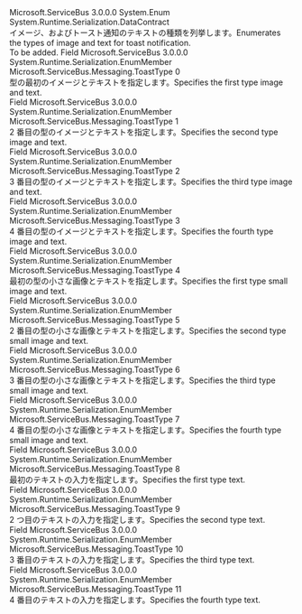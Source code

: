 <Type Name="ToastType" FullName="Microsoft.ServiceBus.Messaging.ToastType">
  <TypeSignature Language="C#" Value="public enum ToastType" />
  <TypeSignature Language="ILAsm" Value=".class public auto ansi sealed ToastType extends System.Enum" />
  <TypeSignature Language="DocId" Value="T:Microsoft.ServiceBus.Messaging.ToastType" />
  <TypeSignature Language="VB.NET" Value="Public Enum ToastType" />
  <TypeSignature Language="F#" Value="type ToastType = " />
  <AssemblyInfo>
    <AssemblyName>Microsoft.ServiceBus</AssemblyName>
    <AssemblyVersion>3.0.0.0</AssemblyVersion>
  </AssemblyInfo>
  <Base>
    <BaseTypeName>System.Enum</BaseTypeName>
  </Base>
  <Attributes>
    <Attribute>
      <AttributeName>System.Runtime.Serialization.DataContract</AttributeName>
    </Attribute>
  </Attributes>
  <Docs>
    <summary><span data-ttu-id="a970e-101">イメージ、およびトースト通知のテキストの種類を列挙します。</span><span class="sxs-lookup"><span data-stu-id="a970e-101">Enumerates the types of image and text for toast notification.</span></span></summary>
    <remarks>To be added.</remarks>
  </Docs>
  <Members>
    <Member MemberName="ToastImageAndText01">
      <MemberSignature Language="C#" Value="ToastImageAndText01" />
      <MemberSignature Language="ILAsm" Value=".field public static literal valuetype Microsoft.ServiceBus.Messaging.ToastType ToastImageAndText01 = int32(0)" />
      <MemberSignature Language="DocId" Value="F:Microsoft.ServiceBus.Messaging.ToastType.ToastImageAndText01" />
      <MemberSignature Language="VB.NET" Value="ToastImageAndText01" />
      <MemberSignature Language="F#" Value="ToastImageAndText01 = 0" Usage="Microsoft.ServiceBus.Messaging.ToastType.ToastImageAndText01" />
      <MemberType>Field</MemberType>
      <AssemblyInfo>
        <AssemblyName>Microsoft.ServiceBus</AssemblyName>
        <AssemblyVersion>3.0.0.0</AssemblyVersion>
      </AssemblyInfo>
      <Attributes>
        <Attribute>
          <AttributeName>System.Runtime.Serialization.EnumMember</AttributeName>
        </Attribute>
      </Attributes>
      <ReturnValue>
        <ReturnType>Microsoft.ServiceBus.Messaging.ToastType</ReturnType>
      </ReturnValue>
      <MemberValue>0</MemberValue>
      <Docs>
        <summary><span data-ttu-id="a970e-102">型の最初のイメージとテキストを指定します。</span><span class="sxs-lookup"><span data-stu-id="a970e-102">Specifies the first type image and text.</span></span></summary>
      </Docs>
    </Member>
    <Member MemberName="ToastImageAndText02">
      <MemberSignature Language="C#" Value="ToastImageAndText02" />
      <MemberSignature Language="ILAsm" Value=".field public static literal valuetype Microsoft.ServiceBus.Messaging.ToastType ToastImageAndText02 = int32(1)" />
      <MemberSignature Language="DocId" Value="F:Microsoft.ServiceBus.Messaging.ToastType.ToastImageAndText02" />
      <MemberSignature Language="VB.NET" Value="ToastImageAndText02" />
      <MemberSignature Language="F#" Value="ToastImageAndText02 = 1" Usage="Microsoft.ServiceBus.Messaging.ToastType.ToastImageAndText02" />
      <MemberType>Field</MemberType>
      <AssemblyInfo>
        <AssemblyName>Microsoft.ServiceBus</AssemblyName>
        <AssemblyVersion>3.0.0.0</AssemblyVersion>
      </AssemblyInfo>
      <Attributes>
        <Attribute>
          <AttributeName>System.Runtime.Serialization.EnumMember</AttributeName>
        </Attribute>
      </Attributes>
      <ReturnValue>
        <ReturnType>Microsoft.ServiceBus.Messaging.ToastType</ReturnType>
      </ReturnValue>
      <MemberValue>1</MemberValue>
      <Docs>
        <summary><span data-ttu-id="a970e-103">2 番目の型のイメージとテキストを指定します。</span><span class="sxs-lookup"><span data-stu-id="a970e-103">Specifies the second type image and text.</span></span></summary>
      </Docs>
    </Member>
    <Member MemberName="ToastImageAndText03">
      <MemberSignature Language="C#" Value="ToastImageAndText03" />
      <MemberSignature Language="ILAsm" Value=".field public static literal valuetype Microsoft.ServiceBus.Messaging.ToastType ToastImageAndText03 = int32(2)" />
      <MemberSignature Language="DocId" Value="F:Microsoft.ServiceBus.Messaging.ToastType.ToastImageAndText03" />
      <MemberSignature Language="VB.NET" Value="ToastImageAndText03" />
      <MemberSignature Language="F#" Value="ToastImageAndText03 = 2" Usage="Microsoft.ServiceBus.Messaging.ToastType.ToastImageAndText03" />
      <MemberType>Field</MemberType>
      <AssemblyInfo>
        <AssemblyName>Microsoft.ServiceBus</AssemblyName>
        <AssemblyVersion>3.0.0.0</AssemblyVersion>
      </AssemblyInfo>
      <Attributes>
        <Attribute>
          <AttributeName>System.Runtime.Serialization.EnumMember</AttributeName>
        </Attribute>
      </Attributes>
      <ReturnValue>
        <ReturnType>Microsoft.ServiceBus.Messaging.ToastType</ReturnType>
      </ReturnValue>
      <MemberValue>2</MemberValue>
      <Docs>
        <summary><span data-ttu-id="a970e-104">3 番目の型のイメージとテキストを指定します。</span><span class="sxs-lookup"><span data-stu-id="a970e-104">Specifies the third type image and text.</span></span></summary>
      </Docs>
    </Member>
    <Member MemberName="ToastImageAndText04">
      <MemberSignature Language="C#" Value="ToastImageAndText04" />
      <MemberSignature Language="ILAsm" Value=".field public static literal valuetype Microsoft.ServiceBus.Messaging.ToastType ToastImageAndText04 = int32(3)" />
      <MemberSignature Language="DocId" Value="F:Microsoft.ServiceBus.Messaging.ToastType.ToastImageAndText04" />
      <MemberSignature Language="VB.NET" Value="ToastImageAndText04" />
      <MemberSignature Language="F#" Value="ToastImageAndText04 = 3" Usage="Microsoft.ServiceBus.Messaging.ToastType.ToastImageAndText04" />
      <MemberType>Field</MemberType>
      <AssemblyInfo>
        <AssemblyName>Microsoft.ServiceBus</AssemblyName>
        <AssemblyVersion>3.0.0.0</AssemblyVersion>
      </AssemblyInfo>
      <Attributes>
        <Attribute>
          <AttributeName>System.Runtime.Serialization.EnumMember</AttributeName>
        </Attribute>
      </Attributes>
      <ReturnValue>
        <ReturnType>Microsoft.ServiceBus.Messaging.ToastType</ReturnType>
      </ReturnValue>
      <MemberValue>3</MemberValue>
      <Docs>
        <summary><span data-ttu-id="a970e-105">4 番目の型のイメージとテキストを指定します。</span><span class="sxs-lookup"><span data-stu-id="a970e-105">Specifies the fourth type image and text.</span></span></summary>
      </Docs>
    </Member>
    <Member MemberName="ToastSmallImageAndText01">
      <MemberSignature Language="C#" Value="ToastSmallImageAndText01" />
      <MemberSignature Language="ILAsm" Value=".field public static literal valuetype Microsoft.ServiceBus.Messaging.ToastType ToastSmallImageAndText01 = int32(4)" />
      <MemberSignature Language="DocId" Value="F:Microsoft.ServiceBus.Messaging.ToastType.ToastSmallImageAndText01" />
      <MemberSignature Language="VB.NET" Value="ToastSmallImageAndText01" />
      <MemberSignature Language="F#" Value="ToastSmallImageAndText01 = 4" Usage="Microsoft.ServiceBus.Messaging.ToastType.ToastSmallImageAndText01" />
      <MemberType>Field</MemberType>
      <AssemblyInfo>
        <AssemblyName>Microsoft.ServiceBus</AssemblyName>
        <AssemblyVersion>3.0.0.0</AssemblyVersion>
      </AssemblyInfo>
      <Attributes>
        <Attribute>
          <AttributeName>System.Runtime.Serialization.EnumMember</AttributeName>
        </Attribute>
      </Attributes>
      <ReturnValue>
        <ReturnType>Microsoft.ServiceBus.Messaging.ToastType</ReturnType>
      </ReturnValue>
      <MemberValue>4</MemberValue>
      <Docs>
        <summary><span data-ttu-id="a970e-106">最初の型の小さな画像とテキストを指定します。</span><span class="sxs-lookup"><span data-stu-id="a970e-106">Specifies the first type small image and text.</span></span></summary>
      </Docs>
    </Member>
    <Member MemberName="ToastSmallImageAndText02">
      <MemberSignature Language="C#" Value="ToastSmallImageAndText02" />
      <MemberSignature Language="ILAsm" Value=".field public static literal valuetype Microsoft.ServiceBus.Messaging.ToastType ToastSmallImageAndText02 = int32(5)" />
      <MemberSignature Language="DocId" Value="F:Microsoft.ServiceBus.Messaging.ToastType.ToastSmallImageAndText02" />
      <MemberSignature Language="VB.NET" Value="ToastSmallImageAndText02" />
      <MemberSignature Language="F#" Value="ToastSmallImageAndText02 = 5" Usage="Microsoft.ServiceBus.Messaging.ToastType.ToastSmallImageAndText02" />
      <MemberType>Field</MemberType>
      <AssemblyInfo>
        <AssemblyName>Microsoft.ServiceBus</AssemblyName>
        <AssemblyVersion>3.0.0.0</AssemblyVersion>
      </AssemblyInfo>
      <Attributes>
        <Attribute>
          <AttributeName>System.Runtime.Serialization.EnumMember</AttributeName>
        </Attribute>
      </Attributes>
      <ReturnValue>
        <ReturnType>Microsoft.ServiceBus.Messaging.ToastType</ReturnType>
      </ReturnValue>
      <MemberValue>5</MemberValue>
      <Docs>
        <summary><span data-ttu-id="a970e-107">2 番目の型の小さな画像とテキストを指定します。</span><span class="sxs-lookup"><span data-stu-id="a970e-107">Specifies the second type small image and text.</span></span></summary>
      </Docs>
    </Member>
    <Member MemberName="ToastSmallImageAndText03">
      <MemberSignature Language="C#" Value="ToastSmallImageAndText03" />
      <MemberSignature Language="ILAsm" Value=".field public static literal valuetype Microsoft.ServiceBus.Messaging.ToastType ToastSmallImageAndText03 = int32(6)" />
      <MemberSignature Language="DocId" Value="F:Microsoft.ServiceBus.Messaging.ToastType.ToastSmallImageAndText03" />
      <MemberSignature Language="VB.NET" Value="ToastSmallImageAndText03" />
      <MemberSignature Language="F#" Value="ToastSmallImageAndText03 = 6" Usage="Microsoft.ServiceBus.Messaging.ToastType.ToastSmallImageAndText03" />
      <MemberType>Field</MemberType>
      <AssemblyInfo>
        <AssemblyName>Microsoft.ServiceBus</AssemblyName>
        <AssemblyVersion>3.0.0.0</AssemblyVersion>
      </AssemblyInfo>
      <Attributes>
        <Attribute>
          <AttributeName>System.Runtime.Serialization.EnumMember</AttributeName>
        </Attribute>
      </Attributes>
      <ReturnValue>
        <ReturnType>Microsoft.ServiceBus.Messaging.ToastType</ReturnType>
      </ReturnValue>
      <MemberValue>6</MemberValue>
      <Docs>
        <summary><span data-ttu-id="a970e-108">3 番目の型の小さな画像とテキストを指定します。</span><span class="sxs-lookup"><span data-stu-id="a970e-108">Specifies the third type small image and text.</span></span></summary>
      </Docs>
    </Member>
    <Member MemberName="ToastSmallImageAndText04">
      <MemberSignature Language="C#" Value="ToastSmallImageAndText04" />
      <MemberSignature Language="ILAsm" Value=".field public static literal valuetype Microsoft.ServiceBus.Messaging.ToastType ToastSmallImageAndText04 = int32(7)" />
      <MemberSignature Language="DocId" Value="F:Microsoft.ServiceBus.Messaging.ToastType.ToastSmallImageAndText04" />
      <MemberSignature Language="VB.NET" Value="ToastSmallImageAndText04" />
      <MemberSignature Language="F#" Value="ToastSmallImageAndText04 = 7" Usage="Microsoft.ServiceBus.Messaging.ToastType.ToastSmallImageAndText04" />
      <MemberType>Field</MemberType>
      <AssemblyInfo>
        <AssemblyName>Microsoft.ServiceBus</AssemblyName>
        <AssemblyVersion>3.0.0.0</AssemblyVersion>
      </AssemblyInfo>
      <Attributes>
        <Attribute>
          <AttributeName>System.Runtime.Serialization.EnumMember</AttributeName>
        </Attribute>
      </Attributes>
      <ReturnValue>
        <ReturnType>Microsoft.ServiceBus.Messaging.ToastType</ReturnType>
      </ReturnValue>
      <MemberValue>7</MemberValue>
      <Docs>
        <summary><span data-ttu-id="a970e-109">4 番目の型の小さな画像とテキストを指定します。</span><span class="sxs-lookup"><span data-stu-id="a970e-109">Specifies the fourth type small image and text.</span></span></summary>
      </Docs>
    </Member>
    <Member MemberName="ToastText01">
      <MemberSignature Language="C#" Value="ToastText01" />
      <MemberSignature Language="ILAsm" Value=".field public static literal valuetype Microsoft.ServiceBus.Messaging.ToastType ToastText01 = int32(8)" />
      <MemberSignature Language="DocId" Value="F:Microsoft.ServiceBus.Messaging.ToastType.ToastText01" />
      <MemberSignature Language="VB.NET" Value="ToastText01" />
      <MemberSignature Language="F#" Value="ToastText01 = 8" Usage="Microsoft.ServiceBus.Messaging.ToastType.ToastText01" />
      <MemberType>Field</MemberType>
      <AssemblyInfo>
        <AssemblyName>Microsoft.ServiceBus</AssemblyName>
        <AssemblyVersion>3.0.0.0</AssemblyVersion>
      </AssemblyInfo>
      <Attributes>
        <Attribute>
          <AttributeName>System.Runtime.Serialization.EnumMember</AttributeName>
        </Attribute>
      </Attributes>
      <ReturnValue>
        <ReturnType>Microsoft.ServiceBus.Messaging.ToastType</ReturnType>
      </ReturnValue>
      <MemberValue>8</MemberValue>
      <Docs>
        <summary><span data-ttu-id="a970e-110">最初のテキストの入力を指定します。</span><span class="sxs-lookup"><span data-stu-id="a970e-110">Specifies the first type text.</span></span></summary>
      </Docs>
    </Member>
    <Member MemberName="ToastText02">
      <MemberSignature Language="C#" Value="ToastText02" />
      <MemberSignature Language="ILAsm" Value=".field public static literal valuetype Microsoft.ServiceBus.Messaging.ToastType ToastText02 = int32(9)" />
      <MemberSignature Language="DocId" Value="F:Microsoft.ServiceBus.Messaging.ToastType.ToastText02" />
      <MemberSignature Language="VB.NET" Value="ToastText02" />
      <MemberSignature Language="F#" Value="ToastText02 = 9" Usage="Microsoft.ServiceBus.Messaging.ToastType.ToastText02" />
      <MemberType>Field</MemberType>
      <AssemblyInfo>
        <AssemblyName>Microsoft.ServiceBus</AssemblyName>
        <AssemblyVersion>3.0.0.0</AssemblyVersion>
      </AssemblyInfo>
      <Attributes>
        <Attribute>
          <AttributeName>System.Runtime.Serialization.EnumMember</AttributeName>
        </Attribute>
      </Attributes>
      <ReturnValue>
        <ReturnType>Microsoft.ServiceBus.Messaging.ToastType</ReturnType>
      </ReturnValue>
      <MemberValue>9</MemberValue>
      <Docs>
        <summary><span data-ttu-id="a970e-111">2 つ目のテキストの入力を指定します。</span><span class="sxs-lookup"><span data-stu-id="a970e-111">Specifies the second type text.</span></span></summary>
      </Docs>
    </Member>
    <Member MemberName="ToastText03">
      <MemberSignature Language="C#" Value="ToastText03" />
      <MemberSignature Language="ILAsm" Value=".field public static literal valuetype Microsoft.ServiceBus.Messaging.ToastType ToastText03 = int32(10)" />
      <MemberSignature Language="DocId" Value="F:Microsoft.ServiceBus.Messaging.ToastType.ToastText03" />
      <MemberSignature Language="VB.NET" Value="ToastText03" />
      <MemberSignature Language="F#" Value="ToastText03 = 10" Usage="Microsoft.ServiceBus.Messaging.ToastType.ToastText03" />
      <MemberType>Field</MemberType>
      <AssemblyInfo>
        <AssemblyName>Microsoft.ServiceBus</AssemblyName>
        <AssemblyVersion>3.0.0.0</AssemblyVersion>
      </AssemblyInfo>
      <Attributes>
        <Attribute>
          <AttributeName>System.Runtime.Serialization.EnumMember</AttributeName>
        </Attribute>
      </Attributes>
      <ReturnValue>
        <ReturnType>Microsoft.ServiceBus.Messaging.ToastType</ReturnType>
      </ReturnValue>
      <MemberValue>10</MemberValue>
      <Docs>
        <summary><span data-ttu-id="a970e-112">3 番目のテキストの入力を指定します。</span><span class="sxs-lookup"><span data-stu-id="a970e-112">Specifies the third type text.</span></span></summary>
      </Docs>
    </Member>
    <Member MemberName="ToastText04">
      <MemberSignature Language="C#" Value="ToastText04" />
      <MemberSignature Language="ILAsm" Value=".field public static literal valuetype Microsoft.ServiceBus.Messaging.ToastType ToastText04 = int32(11)" />
      <MemberSignature Language="DocId" Value="F:Microsoft.ServiceBus.Messaging.ToastType.ToastText04" />
      <MemberSignature Language="VB.NET" Value="ToastText04" />
      <MemberSignature Language="F#" Value="ToastText04 = 11" Usage="Microsoft.ServiceBus.Messaging.ToastType.ToastText04" />
      <MemberType>Field</MemberType>
      <AssemblyInfo>
        <AssemblyName>Microsoft.ServiceBus</AssemblyName>
        <AssemblyVersion>3.0.0.0</AssemblyVersion>
      </AssemblyInfo>
      <Attributes>
        <Attribute>
          <AttributeName>System.Runtime.Serialization.EnumMember</AttributeName>
        </Attribute>
      </Attributes>
      <ReturnValue>
        <ReturnType>Microsoft.ServiceBus.Messaging.ToastType</ReturnType>
      </ReturnValue>
      <MemberValue>11</MemberValue>
      <Docs>
        <summary><span data-ttu-id="a970e-113">4 番目のテキストの入力を指定します。</span><span class="sxs-lookup"><span data-stu-id="a970e-113">Specifies the fourth type text.</span></span></summary>
      </Docs>
    </Member>
  </Members>
</Type>
